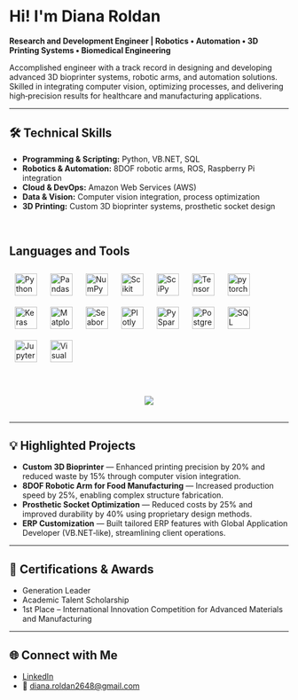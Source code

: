 # Hi! I'm Diana Roldan

**Research and Development Engineer | Robotics • Automation • 3D Printing Systems • Biomedical Engineering**

Accomplished engineer with a track record in designing and developing advanced 3D bioprinter systems, robotic arms, and automation solutions. Skilled in integrating computer vision, optimizing processes, and delivering high‑precision results for healthcare and manufacturing applications.

---

## 🛠️ Technical Skills
- **Programming & Scripting:** Python, VB.NET, SQL  
- **Robotics & Automation:** 8DOF robotic arms, ROS, Raspberry Pi integration  
- **Cloud & DevOps:** Amazon Web Services (AWS)  
- **Data & Vision:** Computer vision integration, process optimization  
- **3D Printing:** Custom 3D bioprinter systems, prosthetic socket design  


<br/>  


## Languages and Tools  
<div align="left">  
<a href="https://www.python.org/" target="_blank"><img style="margin: 10px" src="https://profilinator.rishav.dev/skills-assets/python-original.svg" alt="Python" height="40" /></a>
<a href="https://pandas.pydata.org/" target="_blank"><img style="margin: 10px" src="https://cdn.jsdelivr.net/gh/devicons/devicon/icons/pandas/pandas-original.svg" alt="Pandas" height="40" /></a> 
<a href="https://numpy.org/doc/stable/index.html" target="_blank"><img style="margin: 10px" src="https://cdn.jsdelivr.net/gh/devicons/devicon/icons/numpy/numpy-original.svg" alt="NumPy" height="40" /></a> 
<a href="https://scikit-learn.org/stable/index.html" target="_blank"><img style="margin: 10px" src="https://upload.wikimedia.org/wikipedia/commons/0/05/Scikit_learn_logo_small.svg" alt="Scikit Learn" height="40" /></a>  
<a href="https://docs.scipy.org/doc/scipy/index.html" target="_blank"><img style="margin: 10px" src="https://upload.wikimedia.org/wikipedia/commons/b/b2/SCIPY_2.svg" alt="SciPy" height="40" /></a>  
<a href="https://www.tensorflow.org/" target="_blank"><img style="margin: 10px" src="https://profilinator.rishav.dev/skills-assets/tensorflow-icon.svg" alt="TensorFlow" height="40" /></a>  
<a href="https://pytorch.org/" target="_blank"><img style="margin: 10px" src="https://profilinator.rishav.dev/skills-assets/pytorch-icon.svg" alt="pytorch" height="40" /></a> 
<a href="https://keras.io/" target="_blank"><img style="margin: 10px" src="https://profilinator.rishav.dev/skills-assets/keras.png" alt="Keras" height="40" /></a>  
<a href="https://matplotlib.org/" target="_blank"><img style="margin: 10px" src="https://upload.wikimedia.org/wikipedia/commons/0/01/Created_with_Matplotlib-logo.svg" alt="Matplotlib" height="40" /></a> 
<a href="https://seaborn.pydata.org/" target="_blank"><img style="margin: 10px" src="https://seeklogo.com/images/S/seaborn-logo-244EB2DEC5-seeklogo.com.png" alt="Seaborn" height="40" /></a> 
<a href="https://plotly.com/python/" target="_blank"><img style="margin: 10px" src="https://avatars.githubusercontent.com/u/5997976?s=160&v=4" alt="Plotly" height="40" /></a> 
<a href="https://spark.apache.org/docs/latest/api/python/index.html" target="_blank"><img style="margin: 10px" src="https://github.com/mattamx/mattamx/assets/107958646/b7c067c6-e0ae-4bd1-96b6-53c16bcb8e58" alt="PySpark" height="40" /></a> 
<a href="https://www.postgresql.org/" target="_blank"><img style="margin: 10px" src="https://github.com/mattamx/mattamx/assets/107958646/a0a86912-b8af-4c4d-aa1c-1c5c44b4da7c" alt="PostgreSQL" height="40" /></a> 
<a href="https://dataengineering.wiki/Tools/SQL" target="_blank"><img style="margin: 10px" src="https://github.com/mattamx/mattamx/assets/107958646/7502d57f-b9c8-4971-a2dc-42c05ee240c4" alt="SQL" height="40" /></a>  
<a href="https://jupyter.org" target="_blank"><img style="margin: 10px" src="https://github.com/mattamx/mattamx/assets/107958646/93b27b87-b6e2-4b7c-8daf-08f3e5d79737" alt="Jupyter Notebook" height="40" /></a>  
<a href="https://code.visualstudio.com/" target="_blank"><img style="margin: 10px" src="https://cdn.worldvectorlogo.com/logos/visual-studio-code-1.svg" alt="Visual Studio Code" height="40" /></a>  
</div>  

<br/>  
<br/>  
<br/>  
<div align="center">
<img src="https://komarev.com/ghpvc/?username=michaeltwersky&&style=flat-square" align="center" />
</div>  

<br />

---

## 💡 Highlighted Projects
- **Custom 3D Bioprinter** — Enhanced printing precision by 20% and reduced waste by 15% through computer vision integration.  
- **8DOF Robotic Arm for Food Manufacturing** — Increased production speed by 25%, enabling complex structure fabrication.  
- **Prosthetic Socket Optimization** — Reduced costs by 25% and improved durability by 40% using proprietary design methods.  
- **ERP Customization** — Built tailored ERP features with Global Application Developer (VB.NET‑like), streamlining client operations.

---

## 📜 Certifications & Awards
- Generation Leader  
- Academic Talent Scholarship  
- 1st Place – International Innovation Competition for Advanced Materials and Manufacturing  

---

## 🌐 Connect with Me
- [LinkedIn](https://www.linkedin.com/in/dianisay)  
- 📧 diana.roldan2648@gmail.com
